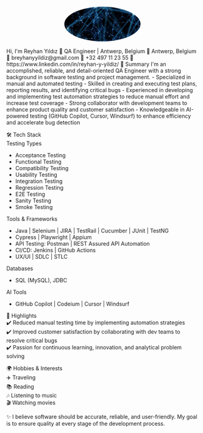  <p align="center">
  <img src="profile.jpg" alt="Reyhan Yildiz" width="200" style="border-radius:50%">
</p>
 Hi, I'm Reyhan Yıldız  
💼 QA Engineer | Antwerp, Belgium  
📍 Antwerp, Belgium  
📧 breyhanyyildiz@gmail.com  
📱 +32 497 11 23 55  
🔗 https://www.linkedin.com/in/reyhan-y-yildiz/
 📝 Summary  
I'm an accomplished, reliable, and detail-oriented QA Engineer with a strong background in software testing and project management.  
- Specialized in manual and automated testing  
- Skilled in creating and executing test plans, reporting results, and identifying critical bugs  
- Experienced in developing and implementing test automation strategies to reduce manual effort and increase test coverage  
- Strong collaborator with development teams to enhance product quality and customer satisfaction  
- Knowledgeable in AI-powered testing (GitHub Copilot, Cursor, Windsurf) to enhance efficiency and accelerate bug detection  

🛠️ Tech Stack  
Testing Types 
- Acceptance Testing  
- Functional Testing  
- Compatibility Testing  
- Usability Testing  
- Integration Testing  
- Regression Testing  
- E2E Testing  
- Sanity Testing  
- Smoke Testing  

Tools & Frameworks
- Java | Selenium | JIRA | TestRail | Cucumber | JUnit | TestNG  
- Cypress | Playwright | Appium  
- API Testing: Postman | REST Assured API Automation  
- CI/CD: Jenkins | GitHub Actions  
- UX/UI | SDLC | STLC  

Databases
- SQL (MySQL), JDBC  

AI Tools 
- GitHub Copilot | Codeium | Cursor | Windsurf  

🌟 Highlights  
✔️ Reduced manual testing time by implementing automation strategies  
✔️ Improved customer satisfaction by collaborating with dev teams to resolve critical bugs  
✔️ Passion for continuous learning, innovation, and analytical problem solving  

 🌍 Hobbies & Interests  
✈️ Traveling  
📚 Reading  
🎶 Listening to music  
🎬 Watching movies  

✨ I believe software should be accurate, reliable, and user-friendly. My goal is to ensure quality at every stage of the development process. 
